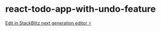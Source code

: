 # react-todo-app-with-undo-feature

[Edit in StackBlitz next generation editor ⚡️](https://stackblitz.com/~/github.com/NikhilAndola/react-todo-app-with-undo-feature)